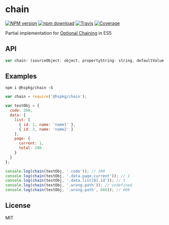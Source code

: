 # chain

[![NPM version][npm-image]][npm-url]
[![npm download][download-image]][download-url]
[![Travis][travis-image]][travis-url]
[![Coverage][coverage-image]][coverage-url]

[npm-image]: https://img.shields.io/npm/v/@hspkg/chain.svg?style=flat-square
[npm-url]: https://npmjs.org/package/@hspkg/chain
[download-image]: https://img.shields.io/npm/dm/@hspkg/chain.svg?style=flat-square
[download-url]: https://npmjs.org/package/@hspkg/chain
[travis-image]: https://img.shields.io/travis/int64ago/chain.svg?style=flat-square
[travis-url]: https://travis-ci.org/int64ago/chain
[coverage-image]: https://img.shields.io/coveralls/int64ago/chain.svg?style=flat-square
[coverage-url]: https://coveralls.io/github/int64ago/chain

Partial implementation for [Optional Chaining](https://github.com/tc39/proposal-optional-chaining) in ES5

## API

```js
var chain: (sourceObject: object, propertyString: string, defaultValue: any) => any
```

## Examples

`npm i @hspkg/chain -S`

```js
var chain = require('@hspkg/chain');

var testObj = {
  code: 200,
  data: {
    list: [
      { id: 1, name: 'name1' },
      { id: 2, name: 'name2' }
    ],
    page: {
      current: 1,
      total: 200
    }
  }
};

console.log(chain(testObj, '.code')); // 200
console.log(chain(testObj, '.data.page.current')); // 1
console.log(chain(testObj, '.data.list[0].id')); // 1
console.log(chain(testObj, '.wrong.path')); // undefined
console.log(chain(testObj, '.wrong.path', 666)); // 666
```

## License

MIT